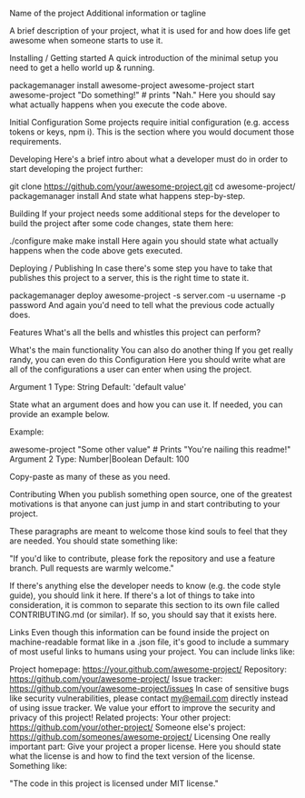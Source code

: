Name of the project
Additional information or tagline

A brief description of your project, what it is used for and how does life get awesome when someone starts to use it.

Installing / Getting started
A quick introduction of the minimal setup you need to get a hello world up & running.

packagemanager install awesome-project
awesome-project start
awesome-project "Do something!"  # prints "Nah."
Here you should say what actually happens when you execute the code above.

Initial Configuration
Some projects require initial configuration (e.g. access tokens or keys, npm i). This is the section where you would document those requirements.

Developing
Here's a brief intro about what a developer must do in order to start developing the project further:

git clone https://github.com/your/awesome-project.git
cd awesome-project/
packagemanager install
And state what happens step-by-step.

Building
If your project needs some additional steps for the developer to build the project after some code changes, state them here:

./configure
make
make install
Here again you should state what actually happens when the code above gets executed.

Deploying / Publishing
In case there's some step you have to take that publishes this project to a server, this is the right time to state it.

packagemanager deploy awesome-project -s server.com -u username -p password
And again you'd need to tell what the previous code actually does.

Features
What's all the bells and whistles this project can perform?

What's the main functionality
You can also do another thing
If you get really randy, you can even do this
Configuration
Here you should write what are all of the configurations a user can enter when using the project.

Argument 1
Type: String
Default: 'default value'

State what an argument does and how you can use it. If needed, you can provide an example below.

Example:

awesome-project "Some other value"  # Prints "You're nailing this readme!"
Argument 2
Type: Number|Boolean
Default: 100

Copy-paste as many of these as you need.

Contributing
When you publish something open source, one of the greatest motivations is that anyone can just jump in and start contributing to your project.

These paragraphs are meant to welcome those kind souls to feel that they are needed. You should state something like:

"If you'd like to contribute, please fork the repository and use a feature branch. Pull requests are warmly welcome."

If there's anything else the developer needs to know (e.g. the code style guide), you should link it here. If there's a lot of things to take into consideration, it is common to separate this section to its own file called CONTRIBUTING.md (or similar). If so, you should say that it exists here.

Links
Even though this information can be found inside the project on machine-readable format like in a .json file, it's good to include a summary of most useful links to humans using your project. You can include links like:

Project homepage: https://your.github.com/awesome-project/
Repository: https://github.com/your/awesome-project/
Issue tracker: https://github.com/your/awesome-project/issues
In case of sensitive bugs like security vulnerabilities, please contact my@email.com directly instead of using issue tracker. We value your effort to improve the security and privacy of this project!
Related projects:
Your other project: https://github.com/your/other-project/
Someone else's project: https://github.com/someones/awesome-project/
Licensing
One really important part: Give your project a proper license. Here you should state what the license is and how to find the text version of the license. Something like:

"The code in this project is licensed under MIT license."

